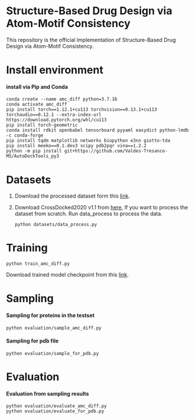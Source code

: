 # Structure-Based Drug Design via Atom-Motif Consistency

This repository is the official implementation of Structure-Based Drug Design via Atom-Motif Consistency.

# Install environment

####  install via Pip and Conda

```
conda create --name amc_diff python=3.7.16
conda activate amc_diff
pip install torch==1.12.1+cu113 torchvision==0.13.1+cu113 torchaudio==0.12.1 --extra-index-url https://download.pytorch.org/whl/cu113
pip install torch-geometric
conda install rdkit openbabel tensorboard pyyaml easydict python-lmdb -c conda-forge
pip install tqdm matplotlib networkx biopython e3nn giotto-tda
pip install meeko==0.1.dev3 scipy pdb2pqr vina==1.2.2 
python -m pip install git+https://github.com/Valdes-Tresanco-MS/AutoDockTools_py3
```

# Datasets

1. Download the processed dataset form this [link](https://drive.google.com/file/d/1kjp3uLft4t6M62HgSAakiT7BnkQaSRvf/view?usp=sharing).

2. Download CrossDocked2020 v1.1 from [here](https://bits.csb.pitt.edu/files/crossdock2020/), If you want to process the dataset from scratch. Run data_process to process the data.

   ```
   python datasets/data_process.py
   ```

# Training

```
python train_amc_diff.py
```

Download trained model checkpoint from this [link]([https://drive.google.com/file/d/1kjp3uLft4t6M62HgSAakiT7BnkQaSRvf/view?usp=sharing](https://drive.google.com/drive/folders/12Xqnm-7YDqfglkCYzdjRHdAcGlt3YYh_?usp=drive_link)).



# Sampling

#### Sampling for proteins in the testset

```
python evaluation/sample_amc_diff.py
```

#### Sampling for pdb file

```
python evaluation/sample_for_pdb.py
```

# Evaluation

#### Evaluation from sampling results

```
python evaluation/evaluate_amc_diff.py
python evaluation/evaluate_for_pdb.py
```


